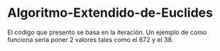 # Algoritmo-Extendido-de-Euclides
El codigo que presento se basa en la iteración.
Un ejemplo de como funciona seria poner 2 valores tales como el 672 y el 38.
